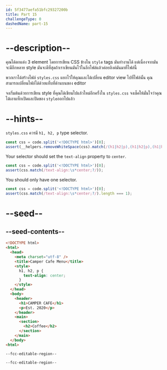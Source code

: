 ```yaml
---
id: 5f3477aefa51bfc29327200b
title: Part 15
challengeType: 0
dashedName: part-15
---
```


# --description--

คุณได้ตกแต่ง 3 element โดยการเขียน CSS ข้างใน `style` tags
มันทำงานได้ แต่เนื่องจากมันจะมีอีกหลาย style มันจะดีที่สุดถ้าเราเขียนมันไว้ในอีกไฟล์แล้วค่อยลิงค์มันมาที่ไฟล์นี้

พวกเราได้สร้างไฟล์ `styles.css` แยกไว้ให้คุณและได้เปลี่ยน editor view ไปที่ไฟล์นั้น
คุณสามารถเปลี่ยนไฟล์ได้ด้วยแท็บที่ด้านบนของ editor

จงเริ่มต้นด้วยการเขียน style ที่คุณได้เขียนไปแล้วใหม่อีกครั้งใน `styles.css` 
จงเช็คให้มั่นใจว่าคุณได้เอาแท็กเปิดและปิดของ `style`ออกไปแล้ว

# --hints--

`styles.css` ควรมี `h1, h2, p` type selector.

```js
const css = code.split('<!DOCTYPE html>')[0];
assert(__helpers.removeWhiteSpace(css).match(/(h1|h2|p),(h1|h2|p),(h1|h2|p){/))
```

Your selector should set the `text-align` property to `center`.

```js
const css = code.split('<!DOCTYPE html>')[0];
assert(css.match(/text-align:\s*center;?/));
```

You should only have one selector.

```js
const css = code.split('<!DOCTYPE html>')[0];
assert(css.match(/text-align:\s*center;?/).length === 1);
```

# --seed--

## --seed-contents--

```html
<!DOCTYPE html>
<html>
  <head>
    <meta charset="utf-8" />
    <title>Camper Cafe Menu</title>
    <style>
      h1, h2, p {
        text-align: center;
      }
    </style>
  </head>
  <body>
    <header>
      <h1>CAMPER CAFE</h1>
      <p>Est. 2020</p>
    </header>
    <main>
      <section>
        <h2>Coffee</h2>
      </section>
    </main>
  </body>
<html>
```

```css
--fcc-editable-region--

--fcc-editable-region--

```

